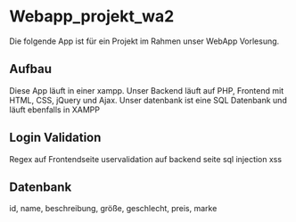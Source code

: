 # Webapp_projekt_wa2

Die folgende App ist für ein Projekt im Rahmen unser WebApp Vorlesung.

## Aufbau

Diese App läuft in einer xampp.
Unser Backend läuft auf PHP, Frontend mit HTML, CSS, jQuery und Ajax.
Unser datenbank ist eine SQL Datenbank und läuft ebenfalls in XAMPP

## Login Validation

Regex auf Frontendseite
uservalidation auf backend seite
sql injection
xss

## Datenbank

id, name, beschreibung, größe, geschlecht, preis, marke
